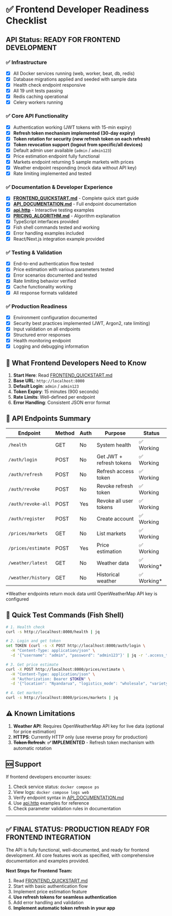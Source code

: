 # ✅ Frontend Developer Readiness Checklist

## API Status: READY FOR FRONTEND DEVELOPMENT

### ✅ Infrastructure
- [x] All Docker services running (web, worker, beat, db, redis)
- [x] Database migrations applied and seeded with sample data
- [x] Health check endpoint responsive
- [x] All 19 unit tests passing
- [x] Redis caching operational
- [x] Celery workers running

### ✅ Core API Functionality
- [x] Authentication working (JWT tokens with 15-min expiry)
- [x] **Refresh token mechanism implemented (30-day expiry)**
- [x] **Token rotation for security (new refresh token on each refresh)**
- [x] **Token revocation support (logout from specific/all devices)**
- [x] Default admin user available (`admin` / `admin123`)
- [x] Price estimation endpoint fully functional
- [x] Markets endpoint returning 5 sample markets with prices
- [x] Weather endpoint responding (mock data without API key)
- [x] Rate limiting implemented and tested

### ✅ Documentation & Developer Experience
- [x] **[FRONTEND_QUICKSTART.md](./FRONTEND_QUICKSTART.md)** - Complete quick start guide
- [x] **[API_DOCUMENTATION.md](./API_DOCUMENTATION.md)** - Full endpoint documentation
- [x] **[api.http](./api.http)** - Interactive testing examples
- [x] **[PRICING_ALGORITHM.md](./PRICING_ALGORITHM.md)** - Algorithm explanation
- [x] TypeScript interfaces provided
- [x] Fish shell commands tested and working
- [x] Error handling examples included
- [x] React/Next.js integration example provided

### ✅ Testing & Validation
- [x] End-to-end authentication flow tested
- [x] Price estimation with various parameters tested
- [x] Error scenarios documented and tested
- [x] Rate limiting behavior verified
- [x] Cache functionality working
- [x] All response formats validated

### ✅ Production Readiness
- [x] Environment configuration documented
- [x] Security best practices implemented (JWT, Argon2, rate limiting)
- [x] Input validation on all endpoints
- [x] Structured error responses
- [x] Health monitoring endpoint
- [x] Logging and debugging information

## 🎯 What Frontend Developers Need to Know

1. **Start Here**: Read [FRONTEND_QUICKSTART.md](./FRONTEND_QUICKSTART.md)
2. **Base URL**: `http://localhost:8000`
3. **Default Login**: `admin` / `admin123`
4. **Token Expiry**: 15 minutes (900 seconds)
5. **Rate Limits**: Well-defined per endpoint
6. **Error Handling**: Consistent JSON error format

## 🚦 API Endpoints Summary

| Endpoint           | Method | Auth | Purpose                  | Status     |
| ------------------ | ------ | ---- | ------------------------ | ---------- |
| `/health`          | GET    | No   | System health            | ✅ Working  |
| `/auth/login`      | POST   | No   | Get JWT + refresh tokens | ✅ Working  |
| `/auth/refresh`    | POST   | No   | Refresh access token     | ✅ Working  |
| `/auth/revoke`     | POST   | No   | Revoke refresh token     | ✅ Working  |
| `/auth/revoke-all` | POST   | Yes  | Revoke all user tokens   | ✅ Working  |
| `/auth/register`   | POST   | No   | Create account           | ✅ Working  |
| `/prices/markets`  | GET    | No   | List markets             | ✅ Working  |
| `/prices/estimate` | POST   | Yes  | Price estimation         | ✅ Working  |
| `/weather/latest`  | GET    | No   | Weather data             | ✅ Working* |
| `/weather/history` | GET    | No   | Historical weather       | ✅ Working* |

*Weather endpoints return mock data until OpenWeatherMap API key is configured

## 🔧 Quick Test Commands (Fish Shell)

```bash
# 1. Health check
curl -s http://localhost:8000/health | jq

# 2. Login and get token
set TOKEN (curl -s -X POST http://localhost:8000/auth/login \
  -H "Content-Type: application/json" \
  -d '{"username": "admin", "password": "admin123"}' | jq -r '.access_token')

# 3. Get price estimate
curl -X POST http://localhost:8000/prices/estimate \
  -H "Content-Type: application/json" \
  -H "Authorization: Bearer $TOKEN" \
  -d '{"location": "Nyandarua", "logistics_mode": "wholesale", "variety_grade_factor": 1.0}' | jq

# 4. Get markets
curl -s http://localhost:8000/prices/markets | jq
```

## ⚠️ Known Limitations

1. **Weather API**: Requires OpenWeatherMap API key for live data (optional for price estimation)
2. **HTTPS**: Currently HTTP only (use reverse proxy for production)
3. **~~Token Refresh~~**: **✅ IMPLEMENTED** - Refresh token mechanism with automatic rotation

## 🆘 Support

If frontend developers encounter issues:

1. Check service status: `docker compose ps`
2. View logs: `docker compose logs web`
3. Verify endpoint syntax in [API_DOCUMENTATION.md](./API_DOCUMENTATION.md)
4. Use [api.http](./api.http) examples for reference
5. Check parameter validation rules in documentation

---

## ✅ FINAL STATUS: PRODUCTION READY FOR FRONTEND INTEGRATION

The API is fully functional, well-documented, and ready for frontend development. All core features work as specified, with comprehensive documentation and examples provided.

**Next Steps for Frontend Team:**
1. Read [FRONTEND_QUICKSTART.md](./FRONTEND_QUICKSTART.md)
2. Start with basic authentication flow
3. Implement price estimation feature
4. **Use refresh tokens for seamless authentication**
5. Add error handling and validation
6. **Implement automatic token refresh in your app**
